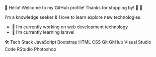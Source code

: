 
👋 Hello! Welcome to my GitHub profile! Thanks for stopping by! 🤩 🤩  

<!--
**himanisr/himanisr** is a ✨ _special_ ✨ repository because its `README.md` (this file) appears on your GitHub profile.-->


 I'm a knowledge seeker & I love to learn explore new technologies.
- 🔭 I’m currently working on web development technology
- 🌱 I’m currently learning laravel
<!----- 👯 I’m looking to collaborate on ...
- 🤔 I’m looking for help with ...
- 💬 Ask me about ...
- 📫 How to reach me: ...
- 😄 Pronouns: ...
- ⚡ Fun fact: ...
-->
🛠  Tech Stack
JavaScript Bootstrap
HTML  CSS  Git  GitHub
Visual Studio Code  RStudio Photoshop
